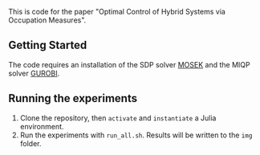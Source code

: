This is code for the paper "Optimal Control of Hybrid Systems via Occupation Measures".

## Getting Started
The code requires an installation of the SDP solver [MOSEK](https://www.mosek.com/) and the MIQP solver [GUROBI](https://www.gurobi.com/).

## Running the experiments
1. Clone the repository, then `activate`  and `instantiate` a Julia environment.
2. Run the experiments with `run_all.sh`. Results will be written to the `img` folder.
